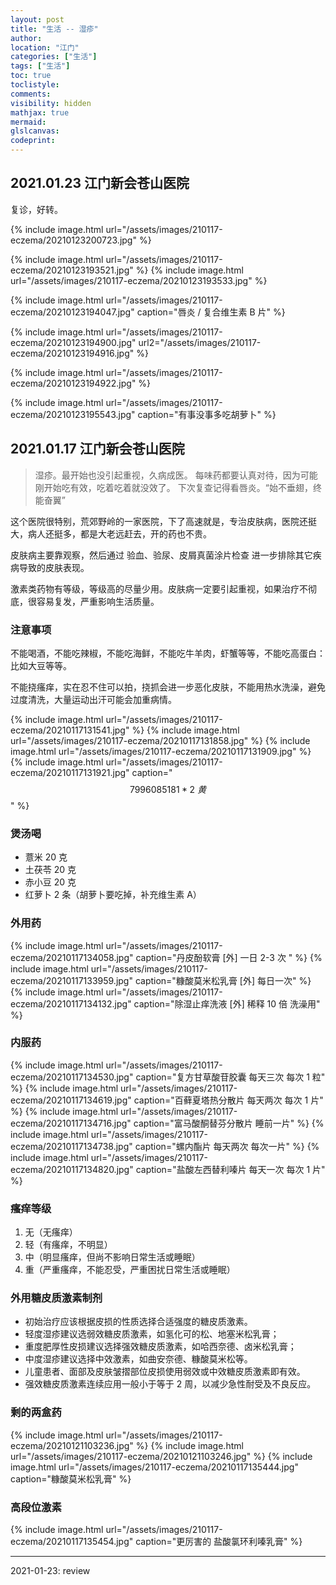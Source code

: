 ```yaml
---
layout: post
title: "生活 -- 湿疹"
author:
location: "江门"
categories: ["生活"]
tags: ["生活"]
toc: true
toclistyle:
comments:
visibility: hidden
mathjax: true
mermaid:
glslcanvas:
codeprint:
---
```



## 2021.01.23 江门新会苍山医院

复诊，好转。

{% include image.html url="/assets/images/210117-eczema/20210123200723.jpg" %}

{% include image.html url="/assets/images/210117-eczema/20210123193521.jpg" %}
{% include image.html url="/assets/images/210117-eczema/20210123193533.jpg" %}

{% include image.html url="/assets/images/210117-eczema/20210123194047.jpg" caption="唇炎 / 复合维生素 B 片" %}

{% include image.html url="/assets/images/210117-eczema/20210123194900.jpg"
url2="/assets/images/210117-eczema/20210123194916.jpg" %}

{% include image.html url="/assets/images/210117-eczema/20210123194922.jpg" %}

{% include image.html url="/assets/images/210117-eczema/20210123195543.jpg" caption="有事没事多吃胡萝卜" %}


## 2021.01.17 江门新会苍山医院

> 湿疹。最开始也没引起重视，久病成医。
> 每味药都要认真对待，因为可能刚开始吃有效，吃着吃着就没效了。
> 下次复查记得看唇炎。“始不垂翅，终能奋翼”

这个医院很特别，荒郊野岭的一家医院，下了高速就是，专治皮肤病，医院还挺大，病人还挺多，都是大老远赶去，开的药也不贵。

皮肤病主要靠观察，然后通过 验血、验尿、皮屑真菌涂片检查 进一步排除其它疾病导致的皮肤表现。

激素类药物有等级，等级高的尽量少用。皮肤病一定要引起重视，如果治疗不彻底，很容易复发，严重影响生活质量。


### 注意事项

不能喝酒，不能吃辣椒，不能吃海鲜，不能吃牛羊肉，虾蟹等等，不能吃高蛋白：比如大豆等等。

不能挠瘙痒，实在忍不住可以拍，挠抓会进一步恶化皮肤，不能用热水洗澡，避免过度清洗，大量运动出汗可能会加重病情。

{% include image.html url="/assets/images/210117-eczema/20210117131541.jpg" %}
{% include image.html url="/assets/images/210117-eczema/20210117131858.jpg" %}
{% include image.html url="/assets/images/210117-eczema/20210117131909.jpg" %}
{% include image.html url="/assets/images/210117-eczema/20210117131921.jpg" caption="$$7996085181 * 2\ 黄$$" %}


### 煲汤喝

* 薏米 $20$ 克
* 土茯苓 $20$ 克
* 赤小豆 $20$ 克
* 红萝卜 $2$ 条（胡萝卜要吃掉，补充维生素 A）


### 外用药

{% include image.html url="/assets/images/210117-eczema/20210117134058.jpg" caption="丹皮酚软膏 [外] 一日 $2$-$3$ 次 " %}
{% include image.html url="/assets/images/210117-eczema/20210117133959.jpg" caption="糠酸莫米松乳膏 [外] 每日一次" %}
{% include image.html url="/assets/images/210117-eczema/20210117134132.jpg" caption="除湿止痒洗液 [外] 稀释 $10$ 倍 洗澡用" %}


### 内服药

{% include image.html url="/assets/images/210117-eczema/20210117134530.jpg" caption="复方甘草酸苷胶囊 每天三次 每次 $1$ 粒" %}
{% include image.html url="/assets/images/210117-eczema/20210117134619.jpg" caption="百藓夏塔热分散片 每天两次 每次 $1$ 片" %}
{% include image.html url="/assets/images/210117-eczema/20210117134716.jpg" caption="富马酸酮替芬分散片 睡前一片" %}
{% include image.html url="/assets/images/210117-eczema/20210117134738.jpg" caption="螺内酯片 每天两次 每次一片" %}
{% include image.html url="/assets/images/210117-eczema/20210117134820.jpg" caption="盐酸左西替利嗪片 每天一次 每次 $1$ 片" %}


### 瘙痒等级

1. 无（无瘙痒）
2. 轻（有瘙痒，不明显）
3. 中（明显瘙痒，但尚不影响日常生活或睡眠）
4. 重（严重瘙痒，不能忍受，严重困扰日常生活或睡眠）


### 外用糖皮质激素制剂

* 初始治疗应该根据皮损的性质选择合适强度的糖皮质激素。
* 轻度湿疹建议选弱效糖皮质激素，如氢化可的松、地塞米松乳膏；
* 重度肥厚性皮损建议选择强效糖皮质激素，如哈西奈德、卤米松乳膏；
* 中度湿疹建议选择中效激素，如曲安奈德、糠酸莫米松等。
* 儿童患者、面部及皮肤皱摺部位皮损使用弱效或中效糖皮质激素即有效。
* 强效糖皮质激素连续应用一般小于等于 2 周，以减少急性耐受及不良反应。


### 剩的两盒药

{% include image.html url="/assets/images/210117-eczema/20210121103236.jpg" %}
{% include image.html url="/assets/images/210117-eczema/20210121103246.jpg" %}
{% include image.html url="/assets/images/210117-eczema/20210117135444.jpg" caption="糠酸莫米松乳膏" %}


### 高段位激素

{% include image.html url="/assets/images/210117-eczema/20210117135454.jpg" caption="更厉害的 盐酸氯环利嗪乳膏" %}

<hr class='reviewline'/>
<p class='reviewtip'>2021-01-23: review</p>
